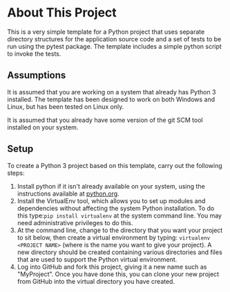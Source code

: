 About This Project
===================

This is a very simple template for a Python project that uses separate
directory structures for the application source code and a set of tests
to be run using the pytest package. The template includes a simple python
script to invoke the tests.

Assumptions
------------

It is assumed that you are working on a system that already has Python 3 installed. The template has been designed to work on both Windows and Linux, but has been tested on Linux only.

It is assumed that you already have some version of the git SCM tool installed on your system.

Setup
-------

To create a Python 3 project based on this template, carry out the following
steps:

1. Install python if it isn't already available on your system, using the
instructions available at [python.org](http://python.org).
1. Install the VirtualEnv tool, which allows you to set up modules and dependencies without affecting the system Python installation. To do this type:```pip install virtualenv``` at the system command line. You may need administrative privileges to do this.
1. At the command line, change to the directory that you want your project to sit below, then create a virtual environment by typing: ```virtualenv <PROJECT NAME>``` (where <PROJECT NAME> is the name you want to give your project). A new directory should be created containing various directories and files that are used to support the Python virtual environment.
1. Log into GitHub and fork this project, giving it a new name such as "MyProject". Once you have done this, you can clone your new project from GitHub into the virtual directory you have created.
